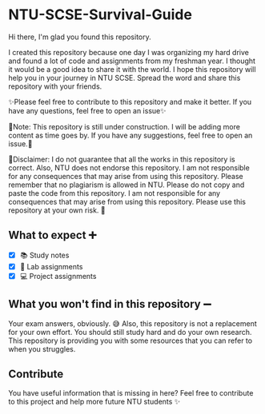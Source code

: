 # NTU-SCSE-Survival-Guide
Hi there, I'm glad you found this repository.

I created this repository because one day I was organizing my hard drive and found a lot of code and assignments from my freshman year. I thought it would be a good idea to share it with the world. I hope this repository will help you in your journey in NTU SCSE. Spread the word and share this repository with your friends.

:sparkles:Please feel free to contribute to this repository and make it better. If you have any questions, feel free to open an issue:sparkles:

:pushpin:Note: This repository is still under construction. I will be adding more content as time goes by. If you have any suggestions, feel free to open an issue.:pushpin:

:no_entry_sign:Disclaimer: I do not guarantee that all the works in this repository is correct. Also, NTU does not endorse this repository. I am not responsible for any consequences that may arise from using this repository. Please remember that no plagiarism is allowed in NTU. Please do not copy and paste the code from this repository. I am not responsible for any consequences that may arise from using this repository. Please use this repository at your own risk. :no_entry_sign:

## What to expect :heavy_plus_sign:

- [x] :books: Study notes
- [x] :page_with_curl: Lab assignments
- [x] :computer: Project assignments 

## What you won't find in this repository :heavy_minus_sign:
Your exam answers, obviously. :sweat_smile:
Also, this repository is not a replacement for your own effort. You should still study hard and do your own research. This repository is providing you with some resources that you can refer to when you struggles.


## Contribute
You have useful information that is missing in here? 
Feel free to contribute to this project and help more future NTU students :sparkles: